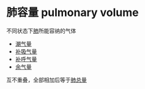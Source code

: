 # 肺容量 pulmonary volume

不同状态下[肺](肺.md)所能容纳的气体

- [潮气量](潮气量.md)
- [补吸气量](补吸气量.md)
- [补呼气量](补呼气量.md)
- [余气量](余气量.md)

互不重叠，全部相加后等于[肺总量](肺总量.md)
